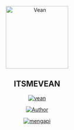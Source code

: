 <div align="center">
<img src="https://i.pinimg.com/originals/c4/c6/fb/c4c6fb0469f227a4d297c68059dc950d.jpg" alt="Vean" width="170" />

## ITSMEVEAN

</div>

<p align="center">
<a href="##"><img title="vean" src="https://img.shields.io/static/v1?label=package&message=ItsMeVean&color=red"></a>
</p>
<p align="center">
  <a href="https://github.com/Veanyxx"><img title="Author" src="https://img.shields.io/badge/Author-VEAN-red.svg?style=for-the-badge&logo=github" /></a>
</p>
<p align="center">
<a href="#"><img title="mengapi" src="https://img.shields.io/static/v1?label=CREATOR&message=VinzBot&color=pink"></a>
</p>

